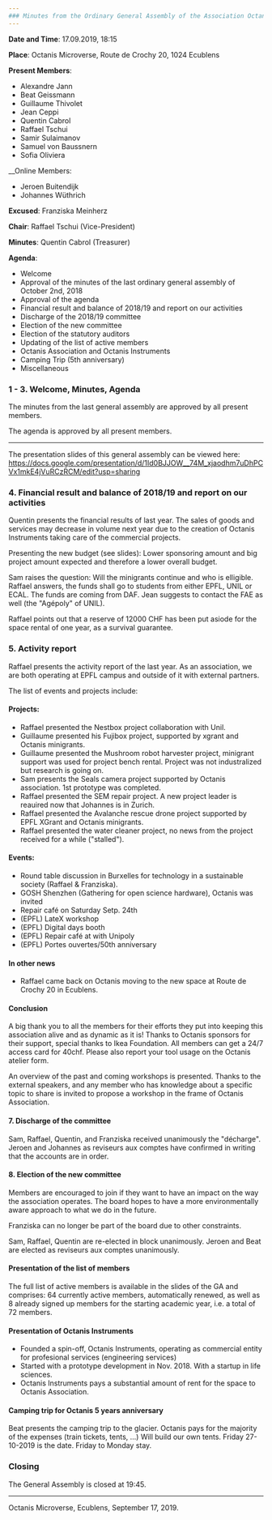 ```yaml
---
### Minutes from the Ordinary General Assembly of the Association Octanis
---
```


__Date and Time__: 17.09.2019, 18:15 

__Place__: Octanis Microverse, Route de Crochy 20, 1024 Ecublens

__Present Members__: 
  * Alexandre Jann
  * Beat Geissmann
  * Guillaume Thivolet
  * Jean Ceppi
  * Quentin Cabrol
  * Raffael Tschui
  * Samir Sulaimanov
  * Samuel von Baussnern
  * Sofia Oliviera

__Online Members: 
  * Jeroen Buitendijk
  * Johannes Wüthrich

__Excused__: Franziska Meinherz

__Chair__: Raffael Tschui (Vice-President)

__Minutes__: Quentin Cabrol (Treasurer)

__Agenda__: 
  * Welcome
  * Approval of the minutes of the last ordinary general assembly of October 2nd, 2018
  * Approval of the agenda
  * Financial result and balance of 2018/19 and report on our activities
  * Discharge of the 2018/19 committee
  * Election of the new committee
  * Election of the statutory auditors
  * Updating of the list of active members
  * Octanis Association and Octanis Instruments
  * Camping Trip (5th anniversary)
  * Miscellaneous


### 1 - 3. Welcome, Minutes, Agenda
The minutes from the last general assembly are approved by all present members.

The agenda is approved by all present members.


---

The presentation slides of this general assembly can be viewed here: https://docs.google.com/presentation/d/1Id0BJJOW__74M_xjaodhm7uDhPCVx1mkE4jVuRCzRCM/edit?usp=sharing

### 4. Financial result and balance of 2018/19 and report on our activities

Quentin presents the financial results of last year. The sales of goods and services may decrease in volume next year due to the creation of Octanis Instruments taking care of the commercial projects.

Presenting the new budget (see slides): Lower sponsoring amount and big project amount expected and therefore a lower overall budget.

Sam raises the question: Will the minigrants continue and who is elligible. Raffael answers, the funds shall go to students from either EPFL, UNIL or ECAL. The funds are coming from DAF.
Jean suggests to contact the FAE as well (the "Agépoly" of UNIL). 

Raffael points out that a reserve of 12000 CHF has been put asiode for the space rental of one year, as a survival guarantee.

### 5. Activity report

Raffael presents the activity report of the last year. As an association, we are both operating at EPFL campus and outside of it with external partners. 

The list of events and projects include:

#### Projects:
 * Raffael presented the Nestbox project collaboration with Unil.
 * Guillaume presented his Fujibox project, supported by xgrant and Octanis minigrants.
 * Guillaume presented the Mushroom robot harvester project, minigrant support was used for project bench rental. Project was not industralized but research is going on.
 * Sam presents the Seals camera project supported by Octanis association. 1st prototype was completed.
 * Raffael presented the SEM repair project. A new project leader is reauired now that Johannes is in Zurich.
 * Raffael presented the Avalanche rescue drone project supported by EPFL XGrant and Octanis minigrants.
 * Raffael presented the water cleaner project, no news from the project received for a while ("stalled").

#### Events:
 * Round table discussion in Burxelles for technology in a sustainable society (Raffael & Franziska).
 * GOSH Shenzhen (Gathering for open science hardware), Octanis was invited
 * Repair café on Saturday Setp. 24th
 * (EPFL) LateX workshop
 * (EPFL) Digital days booth
 * (EPFL) Repair café at with Unipoly
 * (EPFL) Portes ouvertes/50th anniversary

#### In other news
 
 * Raffael came back on Octanis moving to the new space at Route de Crochy 20 in Ecublens.


#### Conclusion

A big thank you to all the members for their efforts they put into keeping this association alive and as dynamic as it is!
Thanks to Octanis sponsors for their support, special thanks to Ikea Foundation.
All members can get a 24/7 access card for 40chf.
Please also report your tool usage on the Octanis atelier form.

An overview of the past and coming workshops is presented. 
Thanks to the external speakers, and any member who has knowledge about a specific topic to share is invited to propose a workshop in the frame of Octanis Association.


#### 7. Discharge of the committee

Sam, Raffael, Quentin, and Franziska received unanimously the "décharge".
Jeroen and Johannes as reviseurs aux comptes have confirmed in writing that the accounts are in order.


#### 8. Election of the new committee

Members are encouraged to join if they want to have an impact on the way the association operates.
The board hopes to have a more environmentally aware approach to what we do in the future.

Franziska can no longer be part of the board due to other constraints. 

Sam, Raffael, Quentin are re-elected in block unanimously.
Jeroen and Beat are elected as reviseurs aux comptes unanimously.

#### Presentation of the list of members

The full list of active members is available in the slides of the GA and comprises: 64 currently active members, automatically renewed, as well as 8 already signed up members for the starting academic year, i.e. a total of 72 members.


#### Presentation of Octanis Instruments

 * Founded a spin-off, Octanis Instruments, operating as commercial entity for profesional services (engineering services)
 * Started with a prototype development in Nov. 2018. With a startup in life sciences.
 * Octanis Instruments pays a substantial amount of rent for the space to Octanis Association.

#### Camping trip for Octanis 5 years anniversary

Beat presents the camping trip to the glacier.
Octanis pays for the majority of the expenses (train tickets, tents, ...)
Will build our own tents. Friday 27-10-2019 is the date. Friday to Monday stay.

### Closing

The General Assembly is closed at 19:45.

___


Octanis Microverse, Ecublens, September 17, 2019.




